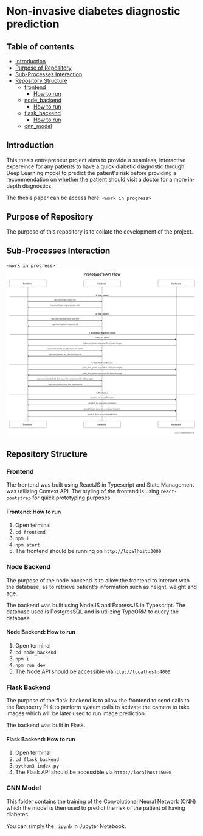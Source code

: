 # Non-invasive diabetes diagnostic prediction

## Table of contents

- [Introduction](#introduction)
- [Purpose of Repository](#purpose-of-repository)
- [Sub-Processes Interaction](#sub-processes-interaction)
- [Repository Structure](#repository-structure)
  - [frontend](#frontend)
    - [How to run](#frontend-how-to-run)
  - [node_backend](#node-backend)
    - [How to run](#node-backend-how-to-run)
  - [flask_backend](#flask-backend)
    - [How to run](#flask-backend-how-to-run)
  - [cnn_model](#cnn-model)

## Introduction

This thesis entrepreneur project aims to provide a seamless, interactive expereince for any patients to have a quick diabetic diagnostic through Deep Learning model to predict the patient's risk before providing a recommendation on whether the patient should visit a doctor for a more in-depth diagnostics.

The thesis paper can be access here: `<work in progress>`

## Purpose of Repository

The purpose of this repository is to collate the development of the project.

## Sub-Processes Interaction

`<work in progress>`
![Alt text](assets/api_subprocess.png)

## Repository Structure

### Frontend

The frontend was built using ReactJS in Typescript and State Management was utilizing Context API. The styling of the frontend is using `react-bootstrap` for quick prototyping purposes.

#### Frontend: How to run

1. Open terminal
2. `cd frontend`
3. `npm i`
4. `npm start`
5. The frontend should be running on `http://localhost:3000`

### Node Backend

The purpose of the node backend is to allow the frontend to interact with the database, as to retrieve patient's information such as height, weight and age.

The backend was built using NodeJS and ExpressJS in Typescript. The database used is PostgresSQL and is utilizing TypeORM to query the database.

#### Node Backend: How to run

1. Open terminal
2. `cd node_backend`
3. `npm i`
4. `npm run dev`
5. The Node API should be accessible via`http://localhost:4000`

### Flask Backend

The purpose of the flask backend is to allow the frontend to send calls to the Raspberry Pi 4 to perform system calls to activate the camera to take images which will be later used to run image prediction.

The backend was built in Flask.

#### Flask Backend: How to run

1. Open terminal
2. `cd flask_backend`
3. `python3 index.py`
4. The Flask API should be accessible via `http://localhost:5000`

### CNN Model

This folder contains the training of the Convolutional Neural Network (CNN) which the model is then used to predict the risk of the patient of having diabetes.

You can simply the `.ipynb` in Jupyter Notebook.
